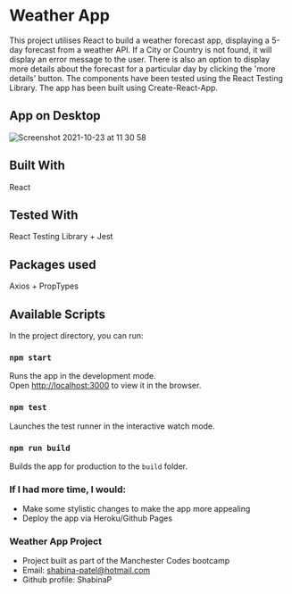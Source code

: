 # Weather App

This project utilises React to build a weather forecast app, displaying a 5-day forecast from a weather API. If a City or Country is not found, it will display an error message to the user. There is also an option to display more details about the forecast for a particular day by clicking the 'more details' button. The components have been tested using the React Testing Library. 
The app has been built using Create-React-App.

## App on Desktop
![Screenshot 2021-10-23 at 11 30 58](https://user-images.githubusercontent.com/79164944/138552639-2af32268-9c2c-4138-a283-ddd7d138998e.png)

## Built With
React

## Tested With
React Testing Library + Jest

## Packages used
Axios + PropTypes

## Available Scripts

In the project directory, you can run:

### `npm start`

Runs the app in the development mode.\
Open [http://localhost:3000](http://localhost:3000) to view it in the browser.

### `npm test`

Launches the test runner in the interactive watch mode.

### `npm run build`

Builds the app for production to the `build` folder.

### If I had more time, I would:

- Make some stylistic changes to make the app more appealing
- Deploy the app via Heroku/Github Pages

### Weather App Project
- Project built as part of the Manchester Codes bootcamp
- Email: shabina-patel@hotmail.com 
- Github profile: ShabinaP




